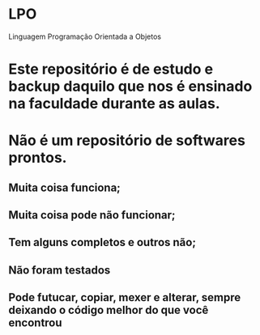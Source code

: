# LPO
Linguagem Programação Orientada a Objetos

# Este repositório é de estudo e backup daquilo que nos é ensinado na faculdade durante as aulas.
# Não é um repositório de softwares prontos. 

## Muita coisa funciona;
## Muita coisa pode não funcionar;
## Tem alguns completos e outros não;
## Não foram testados

## Pode futucar, copiar, mexer e alterar, sempre deixando o código melhor do que você encontrou   
